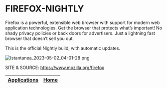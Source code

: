 # FIREFOX-NIGHTLY

 Firefox is a powerful, extensible web browser with support for modern web application technologies.
 Get the browser that protects what’s important!
 No shady privacy policies or back doors for advertisers. Just a lightning fast browser that doesn’t sell you out.
 
 This is the official Nightly build, with automatic updates.
 
 ![Istantanea_2023-05-02_04-01-28 png](https://user-images.githubusercontent.com/88724353/235563850-61d359ff-53ac-43a6-ab1d-33297dc4df73.jpg)
 
 SITE & SOURCE: https://www.mozilla.org/firefox

 | [Applications](https://portable-linux-apps.github.io/apps.html) | [Home](https://portable-linux-apps.github.io)
 | --- | --- |
